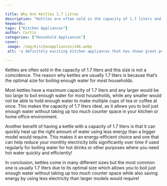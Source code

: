 ```yaml
---

title: Why Are Kettles 1.7 Litres
description: "Kettles are often sold in the capacity of 1.7 liters and this size is not a coincidence. The reason why kettles are usually 1.7 li...lets find out"
keywords: 
tags: ["Kitchen Appliances"]
author: Curtis
categories: ["Household Appliances"]
cover: 
 image: /img/kitchenappliances/246.webp
 alt: 'a definitely exciting kitchen appliances that has shown great potential '

---
```


Kettles are often sold in the capacity of 1.7 liters and this size is not a coincidence. The reason why kettles are usually 1.7 liters is because that’s the optimal size for boiling enough water for most households. 

Most kettles have a maximum capacity of 1.7 liters and any larger would be too large to boil enough water for most households, while any smaller would not be able to hold enough water to make multiple cups of tea or coffee at once. This makes the capacity of 1.7 liters ideal, as it allows you to boil just enough water without taking up too much counter space in your kitchen or home office environment. 

Another benefit of having a kettle with a capacity of 1.7 liters is that it can quickly heat up the right amount of water using less energy than a bigger model would require. This makes it an energy-efficient choice and one that can help reduce your monthly electricity bills significantly over time if used regularly for boiling water for hot drinks or other purposes where you need hot water quickly and efficiently! 

In conclusion, kettles come in many different sizes but the most common one is usually 1.7 liters due to its optimal size which allows you to boil just enough water without taking up too much counter space while also saving energy by using less electricity than larger models would require!
